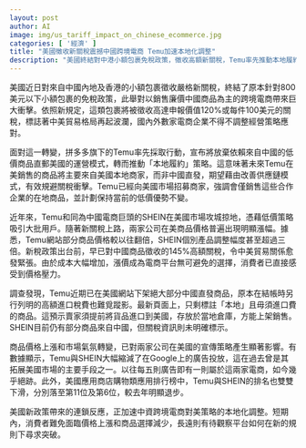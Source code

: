 ```yaml
---
layout: post
author: AI
image: img/us_tariff_impact_on_chinese_ecommerce.jpg
categories: [ '經濟' ]
title: "美國徵收新關稅震撼中國跨境電商 Temu加速本地化調整"
description: "美國終結對中港小額包裹免稅政策，徵收高額新關稅，Temu率先推動本地履約戰略，放棄中國直郵維持低價優勢。SHEIN與Temu商品價格普漲，廣告投放大幅減少，應用市場排名下滑，消費者面臨漲價壓力，中企跨境電商競爭局勢生變。"
---
```

美國近日對來自中國內地及香港的小額包裹徵收嚴格新關稅，終結了原本針對800美元以下小額包裹的免稅政策，此舉對以銷售廉價中國商品為主的跨境電商帶來巨大衝擊。依照新規定，這類包裹將被徵收高達申報價值120%或每件100美元的關稅，標誌著中美貿易格局再起波瀾，國內外數家電商企業不得不調整經營策略應對。

面對這一轉變，拼多多旗下的Temu率先採取行動，宣布將放棄依賴來自中國的低價商品直郵美國的運營模式，轉而推動「本地履約」策略。這意味著未來Temu在美銷售的商品將主要來自美國本地商家，而非中國直發，期望藉由改善供應鏈模式，有效規避關稅衝擊。Temu已經向美國市場招募商家，強調會僅銷售這些合作企業的在地商品，並計劃保持當前的低價優勢不變。

近年來，Temu和同為中國電商巨頭的SHEIN在美國市場攻城掠地，憑藉低價策略吸引大批用戶。隨著新關稅上路，兩家公司在美商品價格普遍出現明顯漲幅。據悉，Temu網站部分商品價格較以往翻倍，SHEIN個別產品調整幅度甚至超過三倍。新稅政策出台前，早已對中國商品徵收的145%高額關稅，令中美貿易關係愈發緊張。由於成本大幅增加，漲價成為電商平台無可避免的選擇，消費者已直接感受到價格壓力。

調查發現，Temu近期已在美國網站下架絕大部分中國直發商品，原本在結帳時另行列明的高額進口稅費也難覓蹤影。最新頁面上，只剩標註「本地」且毋須進口費的商品。這預示賣家須提前將貨品進口到美國，存放於當地倉庫，方能上架銷售。SHEIN目前仍有部分商品來自中國，但關稅資訊則未明確標示。

商品價格上漲和市場氣氛轉變，已對兩家公司在美國的宣傳策略產生顯著影響。有數據顯示，Temu與SHEIN大幅縮減了在Google上的廣告投放，這在過去曾是其拓展美國市場的主要手段之一。以往每五則廣告即有一則屬於這兩家電商，如今幾乎絕跡。此外，美國應用商店購物類應用排行榜中，Temu與SHEIN的排名也雙雙下滑，分別落至第11位及第6位，較去年明顯退步。

美國新政策帶來的連鎖反應，正加速中資跨境電商對美策略的本地化調整。短期內，消費者難免面臨價格上漲和商品選擇減少，長遠則有待觀察平台如何在新的規則下尋求突破。